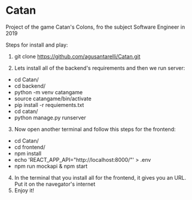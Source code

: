 # Catan
Project of the game Catan's Colons, fro the subject Software Engineer in 2019

Steps for install and play:

1. git clone https://github.com/agusantarelli/Catan.git

2. Lets install all of the backend's requirements and then we run server:
- cd Catan/
- cd backend/
- python -m venv catangame
- source catangame/bin/activate
- pip install -r requiements.txt
- cd catan/
- python manage.py runserver
3. Now open another terminal and follow this steps for the frontend:
- cd Catan/
- cd frontend/
- npm install
- echo 'REACT_APP_API="http://localhost:8000/"' > .env
- npm run mockapi & npm start
4. In the terminal that you install all for the frontend, it gives you an URL. Put it on the navegator's internet
4. Enjoy it!
